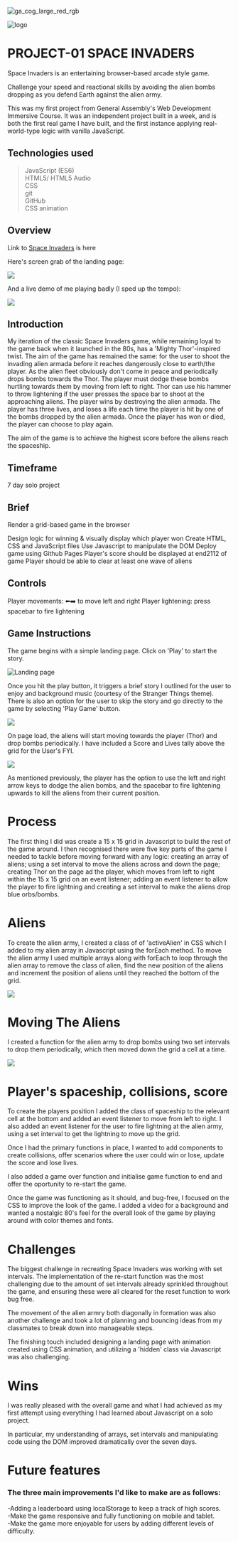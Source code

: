 
![ga_cog_large_red_rgb](https://cloud.githubusercontent.com/assets/40461/8183776/469f976e-1432-11e5-8199-6ac91363302b.png)

<img src='https://i.imgur.com/PY5QBmk.png' alt='logo'> 

<h1>PROJECT-01 SPACE INVADERS</h1>

Space Invaders is an entertaining browser-based arcade style game. 

Challenge your speed and reactional skills by avoiding the alien bombs dropping as you defend Earth against the alien army. 

This was my first project from General Assembly's Web Development Immersive Course. 
It was an independent project built in a week, and is both the first real game I have built, and the first instance applying real-world-type logic with vanilla JavaScript.


<h2>Technologies used</h2>

> JavaScript (ES6) <br>
> HTML5/ HTML5 Audio <br>
> CSS <br>
> git <br>
> GitHub <br>
> CSS animation <br>

<h2>Overview</h2>

<p>Link to <a href="https://soniacweb.github.io/SEI-Project-01-Space-Invaders/">Space Invaders</a> is here<p>

Here's screen grab of the landing page:

![](https://github.com/soniacweb/Project-01/blob/master/Space%20Invaders%20landing%20page%20giph.gif)

And a live demo of me playing badly (I sped up the tempo):

![](https://github.com/soniacweb/Project-01/blob/master/Space%20Invaders-%20Game%20in%20play%20gif.gif)

<h2>Introduction</h2>

My iteration of the classic Space Invaders game, while remaining loyal to the game back when it launched in the 80s, has a 'Mighty Thor'-inspired twist. 
The aim of the game has remained the same: for the user to shoot the invading alien armada before it reaches dangerously close to earth/the player.
As the alien fleet obviously don't come in peace and periodically drops bombs towards the Thor. 
The player must dodge these bombs hurtling towards them by moving from left to right. 
Thor can use his hammer to throw lightening if the user presses the space bar to shoot at the approaching aliens. 
The player wins by destroying the alien armada. The player has three lives, and loses a life each time the player is hit by one of the bombs dropped by the alien armada. 
Once the player has won or died, the player can choose to play again.

The aim of the game is to achieve the highest score before the aliens reach the spaceship.

<h2>Timeframe</h2>

7 day solo project

<h2>Brief</h2>

Render a grid-based game in the browser

Design logic for winning & visually display which player won
Create HTML, CSS and JavaScript files
Use Javascript to manipulate the DOM
Deploy game using Github Pages
Player's score should be displayed at end2112 of game
Player should be able to clear at least one wave of aliens

<h2>Controls</h2>


Player movements: ⬅️➡️ to move left and right
Player lightening: press spacebar to fire lightening


<h2>Game Instructions</h2>

The game begins with a simple landing page. Click on 'Play' to start the story.

![Landing page](https://github.com/soniacweb/Project-01/blob/master/Landing%20page.png)

Once you hit the play button, it triggers a brief story I outlined for the user to enjoy and background music (courtesy of the Stranger Things theme). There is also an option for the user to skip the story and go directly to the game by selecting 'Play Game' button.

![](https://github.com/soniacweb/Project-01/blob/master/Story%20page.png)

On page load, the aliens will start moving towards the player (Thor) and drop bombs periodically. I have included a Score and Lives tally above the grid for the User's FYI.

![](https://github.com/soniacweb/Project-01/blob/master/Game%20in%20play.png)

As mentioned previously, the player has the option to use the left and right arrow keys to dodge the alien bombs, and the spacebar to fire lightening upwards to kill the aliens from their current position.

<h1>Process</h1>

The first thing I did was create a 15 x 15 grid in Javascript to build the rest of the game around. I then recognised there were five key parts of the game I needed to tackle before moving forward with any logic: creating an array of aliens; using a set interval to move the aliens across and down the page; creating Thor on the page ad the player, which moves from left to right within the 15 x 15 grid on an event listener; adding an event listener to allow the player to fire lightning and creating a set interval to make the aliens drop blue orbs/bombs.

<h1>Aliens</h1>

To create the alien army, I created a class of of 'activeAlien' in CSS which I added to my alien array in Javascript using the forEach method. To move the alien army I used multiple arrays along with forEach to loop through the alien array to remove the class of alien, find the new position of the aliens and increment the position of aliens until they reached the bottom of the grid.

 ![](https://github.com/soniacweb/Project-01/blob/master/CreateAlien.png)
 
<h1>Moving The Aliens</h1>

I created a function for the alien army to drop bombs using two set intervals to drop them periodically, which then moved down the grid a cell at a time.

 ![](https://github.com/soniacweb/Project-01/blob/master/Move%20Aliens.png)
 
<h1> Player's spaceship, collisions, score </h1>

To create the players position I added the class of spaceship to the relevant cell at the bottom and added an event listener to move from left to right. I also added an event listener for the user to fire lightning at the alien army, using a set interval to get the lightning to move up the grid.

Once I had the primary functions in place, I wanted to add components to create collisions, offer scenarios where the user could win or lose, update the score and lose lives.

I also added a game over function and initialise game function to end and offer the oportunity to re-start the game.

Once the game was functioning as it should, and bug-free, I focused on the CSS to improve the look of the game. I added a video for a background and wanted a nostalgic 80's feel for the overall look of the game by playing around with color themes and fonts.


<h1>Challenges</h1>
The biggest challenge in recreating Space Invaders was working with set intervals. The implementation of the re-start function was the most challenging due to the amount of set intervals already sprinkled throughout the game, and ensuring these were all cleared for the reset function to work bug free.

The movement of the alien armry both diagonally in formation was also another challenge and took a lot of planning and bouncing ideas from my classmates to break down into manageable steps.

The finishing touch included designing a landing page with animation created using CSS animation, and utilizing a 'hidden' class via Javascript was also challenging. 


<h1> Wins</h1>
I was really pleased with the overall game and what I had achieved as my first attempt using everything I had learned about Javascript on a solo project. 

In particular, my understanding of arrays, set intervals and manipulating code using the DOM improved dramatically over the seven days.

<h1>Future features</h1>
<h3>The three main improvements I'd like to make are as follows:</h3>

-Adding a leaderboard using localStorage to keep a track of high scores.<br>
-Make the game responsive and fully functioning on mobile and tablet.<br>
-Make the game more enjoyable for users by adding different levels of difficulty. <br>
